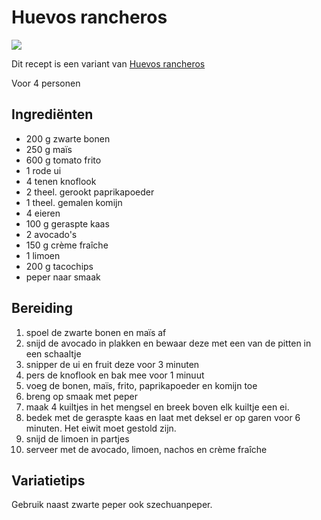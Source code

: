 # Huevos rancheros 

![](https://web.archive.org/web/20230610120302im_/https://recepten.lidl.nl/var/site/storage/images/_aliases/1440x495/1/9/3/6/336391-1-dut-NL/Huevos-rancheros-gestoofde-zwarte-bonen-tomatensaus-met-ei-avocado-limoen-en-kaas.jpg)

Dit recept is een variant van [Huevos rancheros](https://web.archive.org/web/20230610120302/https://recepten.lidl.nl/recept/huevos-rancheros-gestoofde-zwarte-bonen-tomatensaus-met-ei-avocado-limoen-en-kaas)

Voor 4 personen

## Ingrediënten

- 200 g zwarte bonen
- 250 g maïs
- 600 g tomato frito
- 1 rode ui
- 4 tenen knoflook
- 2 theel. gerookt paprikapoeder
- 1 theel. gemalen komijn
- 4 eieren
- 100 g geraspte kaas
- 2 avocado's
- 150 g crème fraîche
- 1 limoen
- 200 g tacochips
- peper naar smaak

## Bereiding

 1. spoel de zwarte bonen en maïs af
 1. snijd de avocado in plakken en bewaar deze met een van de pitten in een schaaltje
 1. snipper de ui en fruit deze voor 3 minuten
 1. pers de knoflook en bak mee voor 1 minuut
 1. voeg de bonen, maïs, frito, paprikapoeder en komijn toe  
 1. breng op smaak met peper
 1. maak 4 kuiltjes in het mengsel en breek boven elk kuiltje een ei.
 1. bedek met de geraspte kaas en laat met deksel er op garen voor 6 minuten. Het eiwit moet gestold zijn.
 1. snijd de limoen in partjes
 1. serveer met de avocado, limoen, nachos en crème fraîche

## Variatietips

Gebruik naast zwarte peper ook szechuanpeper.
